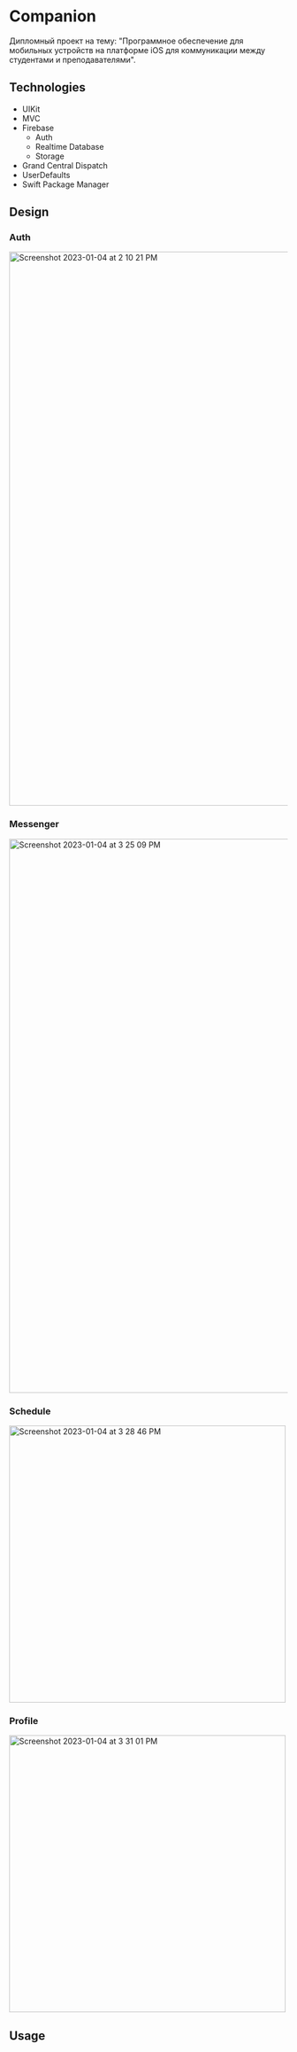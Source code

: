 # Companion
Дипломный проект на тему: "Программное обеспечение для мобильных устройств на платформе iOS для коммуникации между студентами и преподавателями".

## Technologies
+ UIKit
+ MVC
+ Firebase
  + Auth
  + Realtime Database
  + Storage
+ Grand Central Dispatch
+ UserDefaults
+ Swift Package Manager

## Design
### Auth
<img width="1000" alt="Screenshot 2023-01-04 at 2 10 21 PM" src="https://user-images.githubusercontent.com/70813562/210551385-f6a0a221-39c5-430d-9809-1918ab1ea536.png">

### Messenger
<img width="1000" alt="Screenshot 2023-01-04 at 3 25 09 PM" src="https://user-images.githubusercontent.com/70813562/210554653-14cf1b3d-f6b8-4930-91e8-cab2fcef72f4.png">

### Schedule
<img width="500" alt="Screenshot 2023-01-04 at 3 28 46 PM" src="https://user-images.githubusercontent.com/70813562/210555263-bab4297f-6357-47dd-b284-f5ea01e05603.png">

### Profile
<img width="500" alt="Screenshot 2023-01-04 at 3 31 01 PM" src="https://user-images.githubusercontent.com/70813562/210555594-b3ba9902-1569-4603-b33b-a38959178281.png">


## Usage
